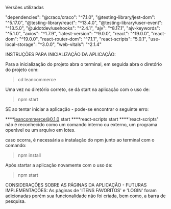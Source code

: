 Versões utilizadas

"dependencies":
"@craco/craco": "^7.1.0",
"@testing-library/jest-dom": "^5.17.0",
"@testing-library/react": "^13.4.0",
"@testing-library/user-event": "^13.5.0",
"@uidotdev/usehooks": "^2.4.1",
"ajv": "^8.17.1",
"ajv-keywords": "^5.1.0",
"axios": "^1.7.9",
"latest-version": "^9.0.0",
"react": "^19.0.0",
"react-dom": "^19.0.0",
"react-router-dom": "^7.1.1",
"react-scripts": "5.0.1",
"use-local-storage": "^3.0.0",
"web-vitals": "^2.1.4"

INSTRUÇÕES PARA INICIALIZAÇÃO DA APLICAÇÃO:

Para a inicialização do projeto abra o terminal, em seguida abra o diretório do projeto com:

> cd leancommerce

Uma vez no diretório correto, se dá start na aplicação com o uso de:

> npm start

SE ao tentar iniciar a aplicação - pode-se encontrar o seguinte erro:

\***\*leancommerce@0.1.0 start
\*\***react-scripts start
\*\*\*\*'react-scripts' não é reconhecido como um comando interno ou externo, um programa operável ou um arquivo em lotes.

caso ocorra, é necessária a instalação do npm junto ao terminal com o comando:

> npm install

Após startar a aplicação novamente com o uso de:

> npm start

CONSIDERAÇÕES SOBRE AS PÁGINAS DA APLICAÇÃO - FUTURAS IMPLEMENTAÇÕES:
As páginas de 'ITENS FAVORITOS' e 'LOGIN' foram adicionadas porém sua funcionalidade não foi criada, bem como, a barra de pesquisa.
